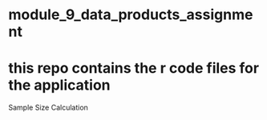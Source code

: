 # module_9_data_products_assignment

# this repo contains the r code files for the application 

Sample Size Calculation
